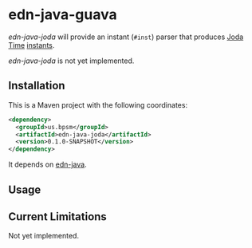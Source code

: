 # edn-java-guava

*edn-java-joda* will provide an instant (`#inst`) parser that produces [Joda Time](http://joda-time.sourceforge.net/) [instants](http://joda-time.sourceforge.net/api-release/org/joda/time/Instant.html).

*edn-java-joda* is not yet implemented.

## Installation

This is a Maven project with the following coordinates:

```xml
<dependency>
  <groupId>us.bpsm</groupId>
  <artifactId>edn-java-joda</artifactId>
  <version>0.1.0-SNAPSHOT</version>
</dependency>
```

It depends on [edn-java](http://github.com/bpsm/edn-java).

## Usage

## Current Limitations

Not yet implemented.
